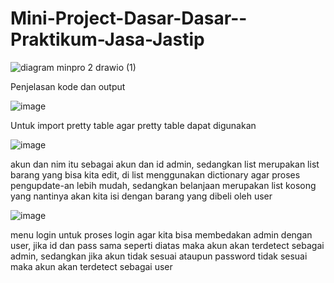 # Mini-Project-Dasar-Dasar--Praktikum-Jasa-Jastip

![diagram minpro 2 drawio (1)](https://github.com/user-attachments/assets/6b152f89-745c-4edf-a2e8-7bfa2584f4a4)


Penjelasan kode dan output

![image](https://github.com/user-attachments/assets/d27028aa-84d8-488c-a67b-2aacdbf8fe25)

Untuk import pretty table agar pretty table dapat digunakan

![image](https://github.com/user-attachments/assets/ea58383e-8328-49ec-9808-1d39283d3013)

akun dan nim itu sebagai akun dan id admin, sedangkan list merupakan list barang yang bisa kita edit, di list menggunakan dictionary agar proses pengupdate-an lebih mudah, sedangkan belanjaan merupakan list kosong yang nantinya akan kita isi dengan barang yang dibeli oleh user

![image](https://github.com/user-attachments/assets/1d67477e-29c0-46d7-a2f2-b1d8f8beb5ed)

menu login untuk proses login agar kita bisa membedakan admin dengan user, jika id dan pass sama seperti diatas maka akun akan terdetect sebagai admin, sedangkan jika akun tidak sesuai ataupun password tidak sesuai maka akun akan terdetect sebagai user





